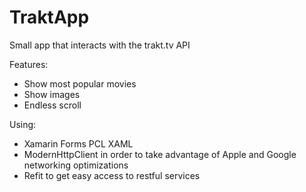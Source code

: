 # TraktApp
Small app that interacts with the trakt.tv API

Features:
- Show most popular movies
- Show images
- Endless scroll

Using:
- Xamarin Forms PCL XAML
- ModernHttpClient in order to take advantage of Apple and Google networking optimizations
- Refit to get easy access to restful services